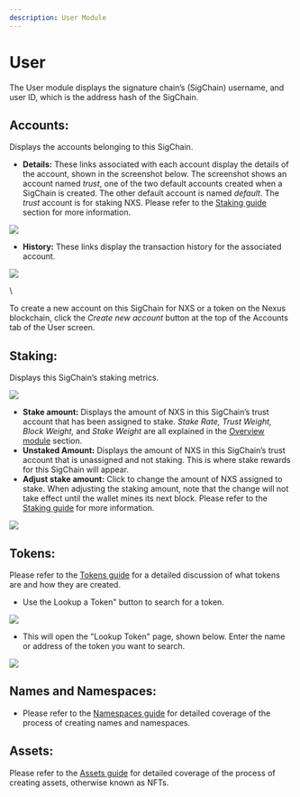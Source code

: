 ```yaml
---
description: User Module
---
```


# User

The User module displays the signature chain’s (SigChain) username, and user ID, which is the address hash of the SigChain.

## **Accounts:**&#x20;

Displays the accounts belonging to this SigChain.

* **Details:** These links associated with each account display the details of the account, shown in the screenshot below. The screenshot shows an account named _trust_, one of the two default accounts created when a SigChain is created. The other default account is named _default_. The _trust_ account is for staking NXS. Please refer to the [Staking guide](https://nexus.io/ResourceHub/staking-guide) section for more information.

![](https://nexus.io/ResourceHub/images/guide/user2.png)

* **History:** These links display the transaction history for the associated account.

![](https://nexus.io/ResourceHub/images/guide/user1.png)

\


To create a new account on this SigChain for NXS or a token on the Nexus blockchain, click the _Create new account_ button at the top of the Accounts tab of the User screen.

## **Staking:**&#x20;

Displays this SigChain’s staking metrics.

![](https://nexus.io/ResourceHub/images/guide/user3.png)

* **Stake amount:** Displays the amount of NXS in this SigChain’s trust account that has been assigned to stake. _Stake Rate, Trust Weight, Block Weight,_ and _Stake Weight_ are all explained in the [Overview module](https://nexus.io/ResourceHub/wallet-guide#overview) section.
* **Unstaked Amount:** Displays the amount of NXS in this SigChain’s trust account that is unassigned and not staking. This is where stake rewards for this SigChain will appear.
* **Adjust stake amount:** Click to change the amount of NXS assigned to stake. When adjusting the staking amount, note that the change will not take effect until the wallet mines its next block. Please refer to the [Staking guide](https://nexus.io/ResourceHub/staking-guide) for more information.

![](https://nexus.io/ResourceHub/images/guide/user4.png)

## **Tokens:**&#x20;

Please refer to the [Tokens guide](https://nexus.io/ResourceHub/tokens) for a detailed discussion of what tokens are and how they are created.

* Use the Lookup a Token" button to search for a token.

![](https://nexus.io/ResourceHub/images/guide/user5.png)

* This will open the "Lookup Token" page, shown below. Enter the name or address of the token you want to search.

![](https://nexus.io/ResourceHub/images/guide/user6.png)

## **Names and Namespaces:**&#x20;

* Please refer to the [Namespaces guide](https://nexus.io/ResourceHub/namespaces) for detailed coverage of the process of creating names and namespaces.

## **Assets:**&#x20;

Please refer to the [Assets guide](https://nexus.io/ResourceHub/assets) for detailed coverage of the process of creating assets, otherwise known as NFTs.
